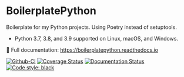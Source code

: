 # BoilerplatePython

Boilerplate for my Python projects. Using Poetry instead of setuptools.

* Python 3.7, 3.8, and 3.9 supported on Linux, macOS, and Windows.

📖 Full documentation: https://boilerplatepython.readthedocs.io

[![Github-CI][github-ci]][github-link]
[![Coverage Status][codecov-badge]][codecov-link]
[![Documentation Status][rtd-badge]][rtd-link]
[![Code style: black][black-badge]][black-link]

[github-ci]: https://github.com/Robpol86/boilerplatepython/actions/workflows/ci.yml/badge.svg?branch=main
[github-link]: https://github.com/Robpol86/boilerplatepython/actions/workflows/ci.yml
[codecov-badge]: https://codecov.io/gh/Robpol86/boilerplatepython/branch/main/graph/badge.svg
[codecov-link]: https://codecov.io/gh/Robpol86/boilerplatepython
[rtd-badge]: https://readthedocs.org/projects/boilerplatepython/badge/?version=latest
[rtd-link]: https://boilerplatepython.readthedocs.io/en/latest/?badge=latest
[black-badge]: https://img.shields.io/badge/code%20style-black-000000.svg
[black-link]: https://github.com/ambv/black
